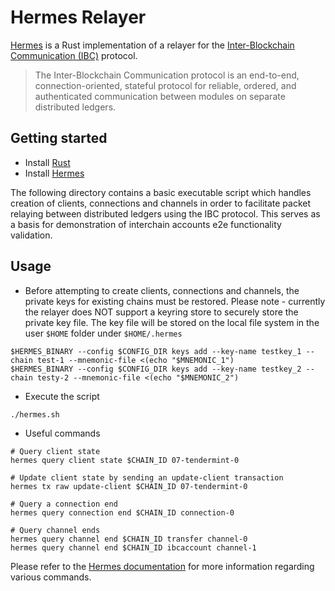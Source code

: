 # Hermes Relayer

[Hermes](https://hermes.informal.systems/) is a Rust implementation of a relayer for the [Inter-Blockchain Communication (IBC)](https://ibcprotocol.org/) protocol.

> The Inter-Blockchain Communication protocol is an end-to-end, connection-oriented, stateful protocol for reliable, ordered, and authenticated communication between modules on separate distributed ledgers.

## Getting started

- Install [Rust](https://www.rust-lang.org/tools/install)
- Install [Hermes](https://hermes.informal.systems/installation.html)

The following directory contains a basic executable script which handles creation of clients, connections and channels in order to facilitate packet relaying between distributed ledgers using the IBC protocol.
This serves as a basis for demonstration of interchain accounts e2e functionality validation.

## Usage

- Before attempting to create clients, connections and channels, the private keys for existing chains must be restored. Please note - currently the relayer does NOT support a keyring store to securely store the private key file. The key file will be stored on the local file system in the user `$HOME` folder under `$HOME/.hermes`

```
$HERMES_BINARY --config $CONFIG_DIR keys add --key-name testkey_1 --chain test-1 --mnemonic-file <(echo "$MNEMONIC_1")
$HERMES_BINARY --config $CONFIG_DIR keys add --key-name testkey_2 --chain testy-2 --mnemonic-file <(echo "$MNEMONIC_2")
```

- Execute the script

```
./hermes.sh
```

- Useful commands

```
# Query client state
hermes query client state $CHAIN_ID 07-tendermint-0

# Update client state by sending an update-client transaction
hermes tx raw update-client $CHAIN_ID 07-tendermint-0

# Query a connection end
hermes query connection end $CHAIN_ID connection-0

# Query channel ends
hermes query channel end $CHAIN_ID transfer channel-0
hermes query channel end $CHAIN_ID ibcaccount channel-1
```

Please refer to the [Hermes documentation](https://hermes.informal.systems/) for more information regarding various commands.

